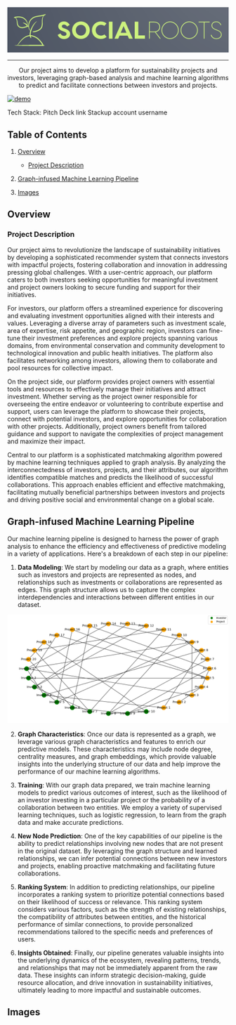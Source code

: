 

<div align="center">

<img src="./logo.png" alt="SocialRoots Logo" />
<hr>

<p align="center">
    Our project aims to develop a platform for sustainability projects and investors, leveraging graph-based analysis and machine learning algorithms to predict and facilitate connections between investors and projects.
</p>
</div>

[![demo]()]()

Tech Stack:
Pitch Deck link
Stackup account username


## Table of Contents

1. [Overview](#overview)
    - [Project Description](#project-description)

1. [Graph-infused Machine Learning Pipeline](#graph-infused-machine-learning-pipeline)
2. [Images](#images)

## Overview

### Project Description

Our project aims to revolutionize the landscape of sustainability initiatives by developing a sophisticated recommender system that connects investors with impactful projects, fostering collaboration and innovation in addressing pressing global challenges. With a user-centric approach, our platform caters to both investors seeking opportunities for meaningful investment and project owners looking to secure funding and support for their initiatives.

For investors, our platform offers a streamlined experience for discovering and evaluating investment opportunities aligned with their interests and values. Leveraging a diverse array of parameters such as investment scale, area of expertise, risk appetite, and geographic region, investors can fine-tune their investment preferences and explore projects spanning various domains, from environmental conservation and community development to technological innovation and public health initiatives. The platform also facilitates networking among investors, allowing them to collaborate and pool resources for collective impact.

On the project side, our platform provides project owners with essential tools and resources to effectively manage their initiatives and attract investment. Whether serving as the project owner responsible for overseeing the entire endeavor or volunteering to contribute expertise and support, users can leverage the platform to showcase their projects, connect with potential investors, and explore opportunities for collaboration with other projects. Additionally, project owners benefit from tailored guidance and support to navigate the complexities of project management and maximize their impact.

Central to our platform is a sophisticated matchmaking algorithm powered by machine learning techniques applied to graph analysis. By analyzing the interconnectedness of investors, projects, and their attributes, our algorithm identifies compatible matches and predicts the likelihood of successful collaborations. This approach enables efficient and effective matchmaking, facilitating mutually beneficial partnerships between investors and projects and driving positive social and environmental change on a global scale.

## Graph-infused Machine Learning Pipeline
Our machine learning pipeline is designed to harness the power of graph analysis to enhance the efficiency and effectiveness of predictive modeling in a variety of applications. Here's a breakdown of each step in our pipeline:

1. **Data Modeling**: We start by modeling our data as a graph, where entities such as investors and projects are represented as nodes, and relationships such as investments or collaborations are represented as edges. This graph structure allows us to capture the complex interdependencies and interactions between different entities in our dataset.

<img src="./server/app/ml/social_graph.png" alt="Social Graph" />

2. **Graph Characteristics**: Once our data is represented as a graph, we leverage various graph characteristics and features to enrich our predictive models. These characteristics may include node degree, centrality measures, and graph embeddings, which provide valuable insights into the underlying structure of our data and help improve the performance of our machine learning algorithms.

3. **Training**: With our graph data prepared, we train machine learning models to predict various outcomes of interest, such as the likelihood of an investor investing in a particular project or the probability of a collaboration between two entities. We employ a variety of supervised learning techniques, such as logistic regression, to learn from the graph data and make accurate predictions.

4. **New Node Prediction**: One of the key capabilities of our pipeline is the ability to predict relationships involving new nodes that are not present in the original dataset. By leveraging the graph structure and learned relationships, we can infer potential connections between new investors and projects, enabling proactive matchmaking and facilitating future collaborations.

5. **Ranking System**: In addition to predicting relationships, our pipeline incorporates a ranking system to prioritize potential connections based on their likelihood of success or relevance. This ranking system considers various factors, such as the strength of existing relationships, the compatibility of attributes between entities, and the historical performance of similar connections, to provide personalized recommendations tailored to the specific needs and preferences of users.

6. **Insights Obtained**: Finally, our pipeline generates valuable insights into the underlying dynamics of the ecosystem, revealing patterns, trends, and relationships that may not be immediately apparent from the raw data. These insights can inform strategic decision-making, guide resource allocation, and drive innovation in sustainability initiatives, ultimately leading to more impactful and sustainable outcomes.


## Images
